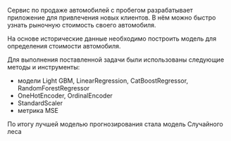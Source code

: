 Сервис по продаже автомобилей с пробегом  разрабатывает приложение для привлечения новых клиентов. 
В нём можно быстро узнать рыночную стоимость своего автомобиля. 

На основе исторические данные необходимо построить модель для определения стоимости автомобиля.

Для выполнения поставленной задачи были использованы следующие методы и инструменты:
- модели Light GBM, LinearRegression, CatBoostRegressor, RandomForestRegressor
- OneHotEncoder, OrdinalEncoder
- StandardScaler
- метрика MSE

По итогу лучшей моделью прогнозирования стала модель Случайного леса
